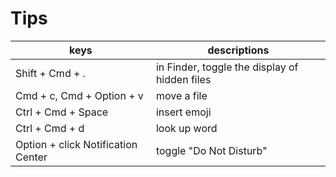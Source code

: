 # Tips

keys | descriptions
--- | ---
Shift + Cmd + . |  in Finder, toggle the display of hidden files
Cmd + c, Cmd + Option + v | move a file
Ctrl + Cmd + Space | insert emoji
Ctrl + Cmd + d | look up word
Option + click Notification Center | toggle "Do Not Disturb"
